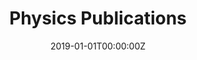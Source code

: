 ---
title: "Physics Publications"  # Add a page title.
summary: "List of all Physics Publications"  # Add a page description.
date: "2019-01-01T00:00:00Z"  # Add today's date.
type: "widget_page"  # Page type is a Widget Page
---